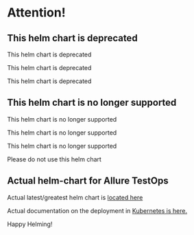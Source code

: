 # Attention!

## This helm chart is deprecated

This helm chart is deprecated

This helm chart is deprecated

This helm chart is deprecated

## This helm chart is no longer supported

This helm chart is no longer supported

This helm chart is no longer supported

This helm chart is no longer supported

Please do not use this helm chart

## Actual helm-chart for Allure TestOps

Actual latest/greatest helm chart is [located here](https://github.com/qameta/allure-testops-deployment)

Actual documentation on the deployment in [Kubernetes is here.](https://docs.qameta.io/allure-testops/getstarted/kubernetes/)

Happy Helming!